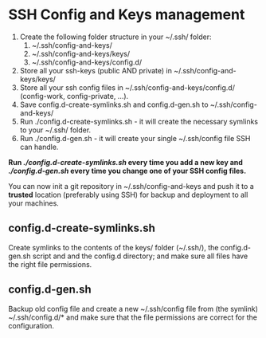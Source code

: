 # SSH Config and Keys management

1. Create the following folder structure in your ~/.ssh/ folder:
   1. ~/.ssh/config-and-keys/
   2. ~/.ssh/config-and-keys/keys/
   3. ~/.ssh/config-and-keys/config.d/
2. Store all your ssh-keys (public AND private) in ~/.ssh/config-and-keys/keys/
3. Store all your ssh config files in ~/.ssh/config-and-keys/config.d/ (config-work, config-private, ...).
4. Save config.d-create-symlinks.sh and config.d-gen.sh to ~/.ssh/config-and-keys/
5. Run ./config.d-create-symlinks.sh - it will create the necessary symlinks to your ~/.ssh/ folder.
6. Run ./config.d-gen.sh - it will create your single ~/.ssh/config file SSH can handle.

**Run *./config.d-create-symlinks.sh* every time you add a new key and *./config.d-gen.sh* every time you change one of your SSH config files.**

You can now init a git repository in ~/.ssh/config-and-keys and push it to a **trusted** location (preferably using SSH) for backup and deployment to all your machines.

## config.d-create-symlinks.sh

Create symlinks to the contents of the keys/ folder (~/.ssh/), the config.d-gen.sh script and and the config.d directory; and make sure all files have the right file permissions.

## config.d-gen.sh

Backup old config file and create a new ~/.ssh/config file from (the symlink) ~/.ssh/config.d/* and make sure that the file permissions are correct for the configuration.


